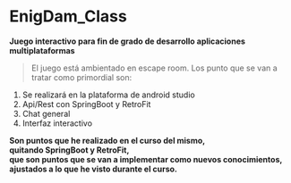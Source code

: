 # EnigDam_Class

**Juego interactivo para fin de grado de desarrollo aplicaciones multiplataformas**

>El juego está ambientado en escape room.
> Los punto que se van a tratar como primordial son:

1. Se realizará en la plataforma de android studio
2. Api/Rest con SpringBoot y RetroFit
3. Chat general
4. Interfaz interactivo

**Son puntos que he realizado en el curso del mismo,  
quitando SpringBoot y RetroFit,  
que son puntos que se van a implementar como nuevos conocimientos,  
ajustados a lo que he visto durante el curso.**
